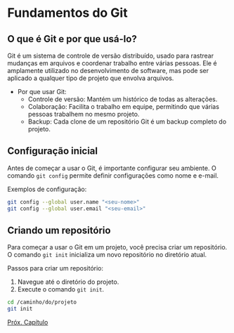 # Fundamentos do Git

## O que é Git e por que usá-lo?

Git é um sistema de controle de versão distribuído, usado para rastrear
mudanças em arquivos e coordenar trabalho entre várias pessoas. Ele é
amplamente utilizado no desenvolvimento de software, mas pode ser aplicado a
qualquer tipo de projeto que envolva arquivos.

- Por que usar Git:
    - Controle de versão: Mantém um histórico de todas as alterações.
    - Colaboração: Facilita o trabalho em equipe, permitindo que várias
    pessoas trabalhem no mesmo projeto.
    - Backup: Cada clone de um repositório Git é um backup completo do
    projeto.

## Configuração inicial

Antes de começar a usar o Git, é importante configurar seu ambiente. O comando
`git config` permite definir configurações como nome e e-mail.

Exemplos de configuração:
```bash
git config --global user.name "<seu-nome>"
git config --global user.email "<seu-email>"
```

## Criando um repositório

Para começar a usar o Git em um projeto, você precisa criar um repositório. O
comando `git init` inicializa um novo repositório no diretório atual.

Passos para criar um repositório:
1. Navegue até o diretório do projeto.
2. Execute o comando `git init`.

```bash
cd /caminho/do/projeto
git init
```

[Próx. Capítulo](./commits.md)
